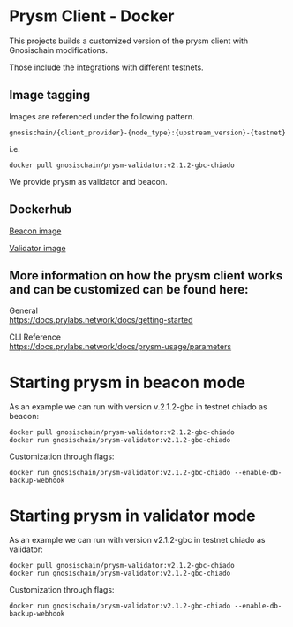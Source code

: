 # Prysm Client - Docker

This projects builds a customized version of the prysm client with Gnosischain modifications.

Those include the integrations with different testnets.

## Image tagging 

Images are referenced under the following pattern. 

```
gnosischain/{client_provider}-{node_type}:{upstream_version}-{testnet}
```

i.e.

```
docker pull gnosischain/prysm-validator:v2.1.2-gbc-chiado 
```

We provide prysm as validator and beacon. 


## Dockerhub 

[Beacon image](https://hub.docker.com/repository/docker/gnosischain/prysm-beacon)  

[Validator image](https://hub.docker.com/repository/docker/gnosischain/prysm-validator)


## More information on how the prysm client works and can be customized can be found here:  

General  
https://docs.prylabs.network/docs/getting-started

CLI Reference  
https://docs.prylabs.network/docs/prysm-usage/parameters


# Starting prysm in beacon mode
As an example we can run with version v.2.1.2-gbc in testnet chiado as beacon: 

```
docker pull gnosischain/prysm-validator:v2.1.2-gbc-chiado  
docker run gnosischain/prysm-validator:v2.1.2-gbc-chiado 
```

Customization through flags: 
```
docker run gnosischain/prysm-validator:v2.1.2-gbc-chiado --enable-db-backup-webhook
```

# Starting prysm in validator mode

As an example we can run with version v2.1.2-gbc in testnet chiado as validator:

```
docker pull gnosischain/prysm-validator:v2.1.2-gbc-chiado  
docker run gnosischain/prysm-validator:v2.1.2-gbc-chiado

```

Customization through flags: 


```
docker run gnosischain/prysm-validator:v2.1.2-gbc-chiado --enable-db-backup-webhook

```



